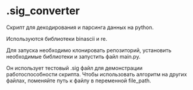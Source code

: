 # .sig_converter
 Скрипт для декодирования и парсинга данных на python.

Используются библиотеки binascii и re.

Для запуска необходимо клонировать репозиторий, установить необходимые библиотеки и запустить файл main.py.

Он использует тестовый .sig файл для демонстрации работоспособности скрипта. Чтобы использовать алгоритм на других файлах, поменяйте путь к файлу в переменной file_path.
